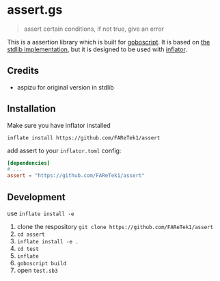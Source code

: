 # assert.gs

> assert certain conditions, if not true, give an error

This is a assertion library which is built for [goboscript](https://github.com/aspizu/goboscript).
 It is based on [the stdlib implementation](https://github.com/goboscript/std/), but it is designed to be used with [inflator](https://github.com/faretek1/inflator).

## Credits

- aspizu for original version in stdlib

## Installation

Make sure you have inflator installed

`inflate install https://github.com/FAReTek1/assert`

add assert to your `inflator.toml` config:
```toml
[dependencies]
# ...
assert = "https://github.com/FAReTek1/assert"
```

## Development

use `inflate install -e`

1. clone the respository `git clone https://github.com/FAReTek1/assert`
2. `cd assert`
3. `inflate install -e .`
4. `cd test`
5. `inflate`
6. `goboscript build`
7. open `test.sb3`
